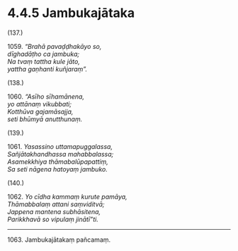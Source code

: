

# 4.4.5 Jambukajātaka




(137.)

1059\. _“Brahā pavaḍḍhakāyo so,_  
_dīghadāṭho ca jambuka;_  
_Na tvaṃ tattha kule jāto,_  
_yattha gaṇhanti kuñjaraṃ”._  


(138.)

1060\. _“Asīho sīhamānena,_  
_yo attānaṃ vikubbati;_  
_Kotthūva gajamāsajja,_  
_seti bhūmyā anutthunaṃ._  


(139.)

1061\. _Yasassino uttamapuggalassa,_  
_Sañjātakhandhassa mahabbalassa;_  
_Asamekkhiya thāmabalūpapattiṃ,_  
_Sa seti nāgena hatoyaṃ jambuko._  


(140.)

1062\. _Yo cīdha kammaṃ kurute pamāya,_  
_Thāmabbalaṃ attani saṃviditvā;_  
_Jappena mantena subhāsitena,_  
_Parikkhavā so vipulaṃ jinātī”ti._  


---

1063\. Jambukajātakaṃ pañcamaṃ.





